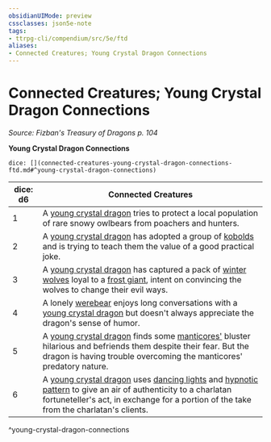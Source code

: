 ```yaml
---
obsidianUIMode: preview
cssclasses: json5e-note
tags:
- ttrpg-cli/compendium/src/5e/ftd
aliases:
- Connected Creatures; Young Crystal Dragon Connections
---
```

# Connected Creatures; Young Crystal Dragon Connections
*Source: Fizban's Treasury of Dragons p. 104* 

**Young Crystal Dragon Connections**

`dice: [](connected-creatures-young-crystal-dragon-connections-ftd.md#^young-crystal-dragon-connections)`

| dice: d6 | Connected Creatures |
|----------|---------------------|
| 1 | A [young crystal dragon](Інструменти%20ДМ/CLI/bestiary/dragon/young-crystal-dragon-ftd.md) tries to protect a local population of rare snowy owlbears from poachers and hunters. |
| 2 | A [young crystal dragon](Інструменти%20ДМ/CLI/bestiary/dragon/young-crystal-dragon-ftd.md) has adopted a group of [kobolds](Інструменти%20ДМ/CLI/bestiary/dragon/kobold-warrior-xmm.md) and is trying to teach them the value of a good practical joke. |
| 3 | A [young crystal dragon](Інструменти%20ДМ/CLI/bestiary/dragon/young-crystal-dragon-ftd.md) has captured a pack of [winter wolves](Інструменти%20ДМ/CLI/bestiary/monstrosity/winter-wolf-xmm.md) loyal to a [frost giant](Інструменти%20ДМ/CLI/bestiary/giant/frost-giant-xmm.md), intent on convincing the wolves to change their evil ways. |
| 4 | A lonely [werebear](Інструменти%20ДМ/CLI/bestiary/monstrosity/werebear-xmm.md) enjoys long conversations with a [young crystal dragon](Інструменти%20ДМ/CLI/bestiary/dragon/young-crystal-dragon-ftd.md) but doesn't always appreciate the dragon's sense of humor. |
| 5 | A [young crystal dragon](Інструменти%20ДМ/CLI/bestiary/dragon/young-crystal-dragon-ftd.md) finds some [manticores'](Інструменти%20ДМ/CLI/bestiary/monstrosity/manticore-xmm.md) bluster hilarious and befriends them despite their fear. But the dragon is having trouble overcoming the manticores' predatory nature. |
| 6 | A [young crystal dragon](Інструменти%20ДМ/CLI/bestiary/dragon/young-crystal-dragon-ftd.md) uses [dancing lights](Інструменти%20ДМ/CLI/spells/dancing-lights-xphb.md) and [hypnotic pattern](Інструменти%20ДМ/CLI/spells/hypnotic-pattern-xphb.md) to give an air of authenticity to a charlatan fortuneteller's act, in exchange for a portion of the take from the charlatan's clients. |
^young-crystal-dragon-connections